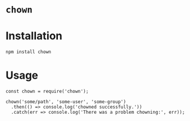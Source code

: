`chown`
=======

# Installation

	npm install chown

# Usage

	const chown = require('chown');

	chown('some/path', 'some-user', 'some-group')
	  .then(() => console.log('chowned successfully.'))
	  .catch(err => console.log('There was a problem chowning:', err));
